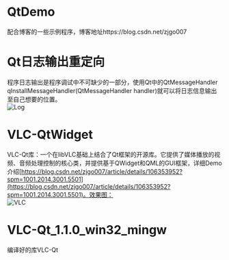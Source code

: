 # QtDemo
配合博客的一些示例程序，博客地址https://blog.csdn.net/zjgo007

# Qt日志输出重定向
程序日志输出是程序调试中不可缺少的一部分，使用Qt中的QtMessageHandler qInstallMessageHandler(QtMessageHandler handler)就可以将日志信息输出至自己想要的位置。</br>
![Log](https://img-blog.csdnimg.cn/20210426125023602.png?x-oss-process=image/watermark,type_ZmFuZ3poZW5naGVpdGk,shadow_10,text_aHR0cHM6Ly9ibG9nLmNzZG4ubmV0L3pqZ28wMDc=,size_16,color_FFFFFF,t_70)

# VLC-QtWidget
VLC-Qt库：一个在libVLC基础上结合了Qt框架的开源库。它提供了媒体播放的视频、音频处理控制的核心类，并提供基于QWidget和QML的GUI框架，详细Demo介绍[https://blog.csdn.net/zjgo007/article/details/106353952?spm=1001.2014.3001.5501](https://blog.csdn.net/zjgo007/article/details/106353952?spm=1001.2014.3001.5501)。效果图：</br>
![VLC](https://img-blog.csdnimg.cn/20200526131353363.gif)

# VLC-Qt_1.1.0_win32_mingw
编译好的库VLC-Qt